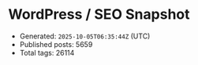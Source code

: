 # WordPress / SEO Snapshot

- Generated: `2025-10-05T06:35:44Z` (UTC)
- Published posts: 5659
- Total tags: 26114
